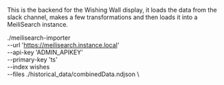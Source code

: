 This is the backend for the Wishing Wall display, it loads the data from the slack channel, makes a few transformations and then loads it into a MeiliSearch instance.


./meilisearch-importer \
    --url 'https://meilisearch.instance.local' \
    --api-key 'ADMIN_APIKEY' \
    --primary-key 'ts' \
    --index wishes \
    --files ./historical_data/combinedData.ndjson \


